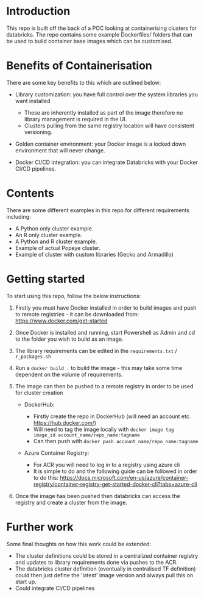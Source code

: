 # Introduction 
This repo is built off the back of a POC looking at containerising clusters for databricks. The repo contains some example Dockerfiles/ folders that can be used to build container base images which can be customised.

# Benefits of Containerisation
There are some key benefits to this 
which are outlined below:

- Library customization: you have full control over the system libraries you want installed 
    - These are inherently installed as part of the image therefore no library management is required in the UI.
    - Clusters pulling from the same registry location will have consistent versioning.

- Golden container environment: your Docker image is a locked down environment that will never change.

- Docker CI/CD integration: you can integrate Databricks with your Docker CI/CD pipelines.

# Contents
There are some different examples in this repo for different requirements including:
- A Python only cluster example.
- An R only cluster example.
- A Python and R cluster example.
- Example of actual Popeye cluster.
- Example of cluster with custom libraries (Gecko and Armadillo)

# Getting started
To start using this repo, follow the below instructions:

1. Firstly you must have Docker installed in order to build images and push to remote registries - it can be downloaded from: https://www.docker.com/get-started
2. Once Docker is installed and running, start Powershell as Admin and cd to the folder you wish to build as an image.
3. The library requirements can be edited in the `requirements.txt` / `r_packages.sh`
4. Run a `docker build .` to build the image - this may take some time dependent on the volume of requirements.
5. The image can then be pushed to a remote registry in order to be used for cluster creation
    - DockerHub:
        - Firstly create the repo in DockerHub (will need an account etc. https://hub.docker.com/)
        - Will need to tag the image locally with `docker image tag image_id account_name/repo_name:tagname`
        - Can then push with `docker push account_name/repo_name:tagname`

    - Azure Container Registry:
        - For ACR you will need to log in to a registry using azure cli
        - It is simple to do and the following guide can be followed in order to do this: https://docs.microsoft.com/en-us/azure/container-registry/container-registry-get-started-docker-cli?tabs=azure-cli

6. Once the image has been pushed then databricks can access the registry and create a cluster from the image.
 

# Further work
Some final thoughts on how this work could be extended:
- The cluster definitions could be stored in a centralized container registry and updates to library requirements done via pushes to the ACR.
- The databricks cluster definition (eventually in centralised TF definition) could then just define the 'latest' image version and always pull this on start up.
- Could integrate CI/CD pipelines 

